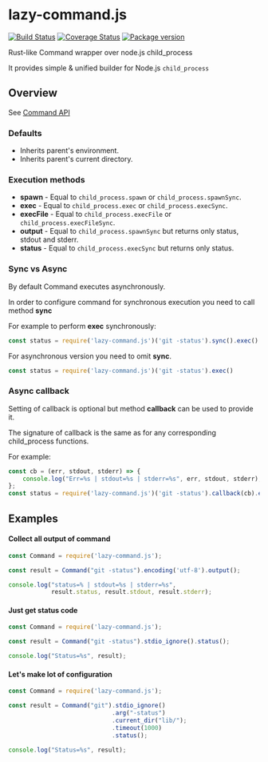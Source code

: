 lazy-command.js
===============
[![Build Status](https://travis-ci.org/DoumanAsh/lazy-command.js.svg?branch=master)](https://travis-ci.org/DoumanAsh/lazy-command.js)
[![Coverage Status](https://coveralls.io/repos/github/DoumanAsh/lazy-command.js/badge.svg)](https://coveralls.io/github/DoumanAsh/lazy-command.js)
[![Package version](https://img.shields.io/npm/v/lazy-command.js.svg)](https://npmjs.org/package/lazy-command.js)

Rust-like Command wrapper over node.js child_process

It provides simple & unified builder for Node.js `child_process`

## Overview

See [Command API](https://doumanash.github.io/lazy-command.js/module-Command-Command.html)

### Defaults

- Inherits parent's environment.
- Inherits parent's current directory.

### Execution methods

- **spawn** - Equal to `child_process.spawn` or `child_process.spawnSync`.
- **exec** - Equal to `child_process.exec` or `child_process.execSync`.
- **execFile** - Equal to `child_process.execFile` or `child_process.execFileSync`.
- **output** - Equal to `child_process.spawnSync` but returns only status, stdout and stderr.
- **status** - Equal to `child_process.execSync` but returns only status.

### Sync vs Async

By default Command executes asynchronously.

In order to configure command for synchronous execution you need to call method **sync**

For example to perform **exec** synchronously:
```javascript
const status = require('lazy-command.js')('git -status').sync().exec()
```

For asynchronous version you need to omit **sync**.
```javascript
const status = require('lazy-command.js')('git -status').exec()
```

### Async callback

Setting of callback is optional but method **callback** can be used to provide it.

The signature of callback is the same as for any corresponding child_process functions.

For example:
```javascript
const cb = (err, stdout, stderr) => {
    console.log("Err=%s | stdout=%s | stderr=%s", err, stdout, stderr);
};
const status = require('lazy-command.js')('git -status').callback(cb).exec()
```

## Examples

#### Collect all output of command

```javascript
const Command = require('lazy-command.js');

const result = Command("git -status").encoding('utf-8').output();

console.log("status=% | stdout=%s | stderr=%s",
            result.status, result.stdout, result.stderr);
```

#### Just get status code

```javascript
const Command = require('lazy-command.js');

const result = Command("git -status").stdio_ignore().status();

console.log("Status=%s", result);
```

#### Let's make lot of configuration

```javascript
const Command = require('lazy-command.js');

const result = Command("git").stdio_ignore()
                             .arg("-status")
                             .current_dir("lib/");
                             .timeout(1000)
                             .status();

console.log("Status=%s", result);
```
